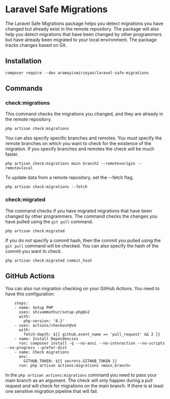 # Laravel Safe Migrations
The Laravel Safe Migrations package helps you detect migrations you have changed but already exist in the remote repository. The package will also help you detect migrations that have been changed by other programmers but have already been migrated to your local environment. The package tracks changes based on Git.

## Installation
~~~
composer require --dev aramayismirzoyan/laravel-safe-migrations
~~~
## Commands

### check:migrations

This command checks the migrations you changed, and they are already in the remote repository.

~~~
php artisan check:migrations
~~~

You can also specify specific branches and remotes. You must specify the remote branches on which you want to check for the existence of the migration.
If you specify branches and remotes the check will be much faster.
~~~
php artisan check:migrations main branch2 --remote=origin --remote=local
~~~

To update data from a remote repository, set the --fetch flag.
~~~
php artisan check:migrations --fetch
~~~

### check:migrated
The command checks if you have migrated migrations that have been changed by other programmers. The command checks the changes you have pulled using the `git pull` command.
~~~
php artisan check:migrated
~~~

If you do not specify a commit hash, then the commit you pulled using the `git pull` command will be checked. You can also specify the hash of the commit you want to check.

~~~
php artisan check:migrated commit_hash
~~~

## GitHub Actions

You can also run migration checking on your GitHub Actions. You need to have this configuration: 

~~~
    steps:
    - name: Setup PHP
      uses: shivammathur/setup-php@v2
      with:
        php-version: '8.2'
    - uses: actions/checkout@v4
      with:
        fetch-depth: ${{ github.event_name == 'pull_request' && 2 }}
    - name: Install Dependencies
      run: composer install -q --no-ansi --no-interaction --no-scripts --no-progress --prefer-dist
    - name: Check migrations
      env:
        GITHUB_TOKEN: ${{ secrets.GITHUB_TOKEN }}
      run: php artisan actions:migrations <main_branch>
~~~

In the `php artisan actions:migrations` command you need to pass your main branch as an argument. The check will only happen during a pull request and will check for migrations on the main branch. If there is at least one sensitive migration pipeline that will fail.